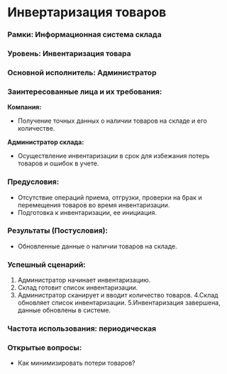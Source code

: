 # Инвертаризация товаров

### Рамки: Информационная система склада
### Уровень: Инвентаризация товара
### Основной исполнитель: Администратор
### Заинтересованные лица и их требования:

**Компания:**
- Получение точных данных о наличии товаров на складе и его количестве.

**Администратор склада:**
- Осуществление инвентаризации в срок для избежания потерь товаров и ошибок в учете.

### Предусловия:
- Отсутствие операций приема, отгрузки, проверки на брак и перемещения товаров во время инвентаризации. 
- Подготовка к инвентаризации, ее инициация.

### Результаты (Постусловия):
- Обновленные данные о наличии товаров на складе.

### Успешный сценарий:
1. Администратор начинает инвентаризацию.
2. Склад готовит список инвентаризации.
3. Администратор сканирует и вводит количество товаров.
4.Склад обновляет список инвентаризации.
5.Инвентаризация завершена, данные обновлены в системе.

### Частота использования: периодическая

### Открытые вопросы:
- Как минимизировать потери товаров?
